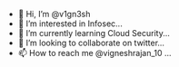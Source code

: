 - 👋 Hi, I’m @v1gn3sh
- 👀 I’m interested in Infosec...
- 🌱 I’m currently learning Cloud Security...
- 💞️ I’m looking to collaborate on twitter...
- 📫 How to reach me @vigneshrajan_10 ...

<!---
v1gn3sh/v1gn3sh is a ✨ special ✨ repository because its `README.md` (this file) appears on your GitHub profile.
You can click the Preview link to take a look at your changes.
--->
